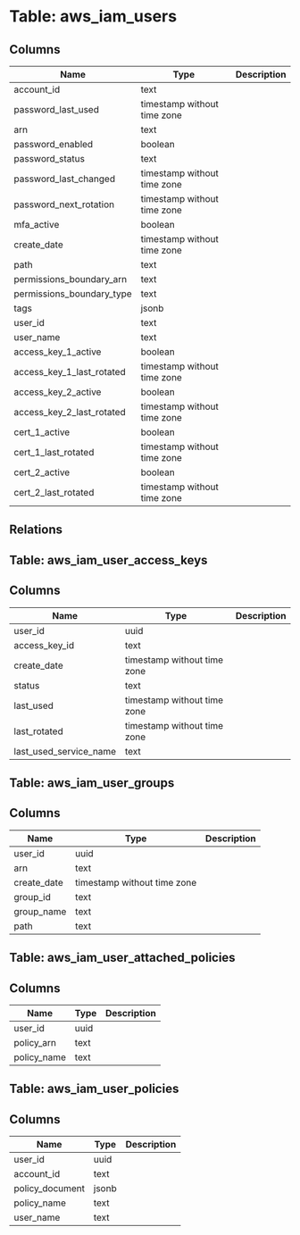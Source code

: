 
# Table: aws_iam_users

## Columns
| Name        | Type           | Description  |
| ------------- | ------------- | -----  |
|account_id|text||
|password_last_used|timestamp without time zone||
|arn|text||
|password_enabled|boolean||
|password_status|text||
|password_last_changed|timestamp without time zone||
|password_next_rotation|timestamp without time zone||
|mfa_active|boolean||
|create_date|timestamp without time zone||
|path|text||
|permissions_boundary_arn|text||
|permissions_boundary_type|text||
|tags|jsonb||
|user_id|text||
|user_name|text||
|access_key_1_active|boolean||
|access_key_1_last_rotated|timestamp without time zone||
|access_key_2_active|boolean||
|access_key_2_last_rotated|timestamp without time zone||
|cert_1_active|boolean||
|cert_1_last_rotated|timestamp without time zone||
|cert_2_active|boolean||
|cert_2_last_rotated|timestamp without time zone||
## Relations
## Table: aws_iam_user_access_keys

## Columns
| Name        | Type           | Description  |
| ------------- | ------------- | -----  |
|user_id|uuid||
|access_key_id|text||
|create_date|timestamp without time zone||
|status|text||
|last_used|timestamp without time zone||
|last_rotated|timestamp without time zone||
|last_used_service_name|text||
## Table: aws_iam_user_groups

## Columns
| Name        | Type           | Description  |
| ------------- | ------------- | -----  |
|user_id|uuid||
|arn|text||
|create_date|timestamp without time zone||
|group_id|text||
|group_name|text||
|path|text||
## Table: aws_iam_user_attached_policies

## Columns
| Name        | Type           | Description  |
| ------------- | ------------- | -----  |
|user_id|uuid||
|policy_arn|text||
|policy_name|text||
## Table: aws_iam_user_policies

## Columns
| Name        | Type           | Description  |
| ------------- | ------------- | -----  |
|user_id|uuid||
|account_id|text||
|policy_document|jsonb||
|policy_name|text||
|user_name|text||
